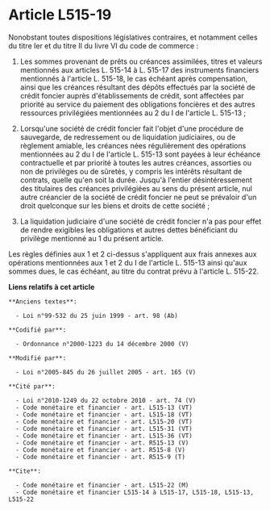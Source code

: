 # Article L515-19

Nonobstant toutes dispositions législatives contraires, et notamment celles du titre Ier et du titre II du livre VI du code
de commerce :

1. Les sommes provenant de prêts ou créances assimilées, titres et valeurs mentionnés aux articles L. 515-14 à L. 515-17 des
instruments financiers mentionnés à l'article L. 515-18, le cas échéant après compensation, ainsi que les créances résultant
des dépôts effectués par la société de crédit foncier auprès d'établissements de crédit, sont affectées par priorité au
service du paiement des obligations foncières et des autres ressources privilégiées mentionnées au 2 du I de l'article L.
515-13 ;

2. Lorsqu'une société de crédit foncier fait l'objet d'une procédure de sauvegarde, de redressement ou de liquidation
judiciaires, ou de règlement amiable, les créances nées régulièrement des opérations mentionnées au 2 du I de l'article L.
515-13 sont payées à leur échéance contractuelle et par priorité à toutes les autres créances, assorties ou non de privilèges
ou de sûretés, y compris les intérêts résultant de contrats, quelle qu'en soit la durée. Jusqu'à l'entier désintéressement
des titulaires des créances privilégiées au sens du présent article, nul autre créancier de la société de crédit foncier ne
peut se prévaloir d'un droit quelconque sur les biens et droits de cette société ;

3. La liquidation judiciaire d'une société de crédit foncier n'a pas pour effet de rendre exigibles les obligations et autres
dettes bénéficiant du privilège mentionné au 1 du présent article.

Les règles définies aux 1 et 2 ci-dessus s'appliquent aux frais annexes aux opérations mentionnées aux 1 et 2 du I de
l'article L. 515-13 ainsi qu'aux sommes dues, le cas échéant, au titre du contrat prévu à l'article L. 515-22.

**Liens relatifs à cet article**

	**Anciens textes**:

	  - Loi n°99-532 du 25 juin 1999 - art. 98 (Ab)

	**Codifié par**:

	  - Ordonnance n°2000-1223 du 14 décembre 2000 (V)

	**Modifié par**:

	  - Loi n°2005-845 du 26 juillet 2005 - art. 165 (V)

	**Cité par**:

	  - Loi n°2010-1249 du 22 octobre 2010 - art. 74 (V)
	  - Code monétaire et financier - art. L515-13 (VT)
	  - Code monétaire et financier - art. L515-18 (VT)
	  - Code monétaire et financier - art. L515-20 (VT)
	  - Code monétaire et financier - art. L515-31 (VT)
	  - Code monétaire et financier - art. L515-36 (VT)
	  - Code monétaire et financier - art. R515-13 (V)
	  - Code monétaire et financier - art. R515-8 (V)
	  - Code monétaire et financier - art. R515-9 (T)

	**Cite**:

	  - Code monétaire et financier - art. L515-22 (M)
	  - Code monétaire et financier L515-14 à L515-17, L515-18, L515-13, L515-22
